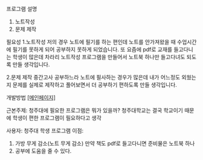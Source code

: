
프로그램 설명
1. 노트작성
2. 문제 제작

필요성
1.노트작성
저의 경우 노트에 필기를 하는 편인데 노트를 안가져왔을 때 수업시간에 필기를 못하게 되어 공부하지 못하게 되었습니다. 
또 요즘에 pdf로 교재를 들고다니는 학생이 많은데 차라리 노트작성 프로그램을 만들어서 노트북 하나만 들고다녀도 되도록 만들 생각입니다.

2.문제 제작
중간고사 공부하느라 노트에 필사하는 경우가 많은데 내가 어느정도 외웠는지 문제를 실제로 제작하고 풀어보면서 더 공부하기 편하도록 만들 생각입니다. 


개발방법
[[메인페이지]](https://github.com/SeeSawm01/java-practice-04-2019012612/blob/main/Mid-Term%20test/%EB%A9%94%EC%9D%B8%ED%8E%98%EC%9D%B4%EC%A7%80.md)


근본주제: 청주대에 필요한 프로그램은 뭐가 있을까?
청주대학교는 결국 학교이기 때문에 학생이 편한 프로그램이 필요하다고 생각

사용자: 청주대 학생
프로그램 이점:
1. 가방 무게 감소(노트 무게 감소) 만약 책도 pdf로 들고다니면 준비물은 노트북 하나
2. 공부에 도움을 줄 수 있다.
